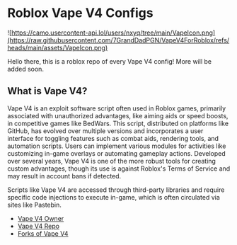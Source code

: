 
# Roblox Vape V4 Configs

![https://camo.usercontent-api.lol/users/nxyq/tree/main/VapeIcon.png](https://raw.githubusercontent.com/7GrandDadPGN/VapeV4ForRoblox/refs/heads/main/assets/VapeIcon.png)


Hello there, this is a roblox repo of every Vape V4 config! More will be added soon. 
## What is Vape V4?
Vape V4 is an exploit software script often used in Roblox games, primarily associated with unauthorized advantages, like aiming aids or speed boosts, in competitive games like BedWars. This script, distributed on platforms like GitHub, has evolved over multiple versions and incorporates a user interface for toggling features such as combat aids, rendering tools, and automation scripts. Users can implement various modules for activities like customizing in-game overlays or automating gameplay actions. Developed over several years, Vape V4 is one of the more robust tools for creating custom advantages, though its use is against Roblox's Terms of Service and may result in account bans if detected.

Scripts like Vape V4 are accessed through third-party libraries and require specific code injections to execute in-game, which is often circulated via sites like Pastebin.






 - [Vape V4 Owner](https://github.com/7GrandDadPGN)
 - [Vape V4 Repo](https://github.com/7GrandDadPGN/VapeV4ForRoblox)
 - [Forks of Vape V4](https://github.com/7GrandDadPGN/VapeV4ForRoblox/forks)

